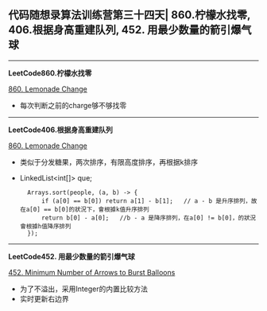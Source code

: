 ## **代码随想录算法训练营第三十四天| 860.柠檬水找零, 406.根据身高重建队列, 452. 用最少数量的箭引爆气球**
<hr/>

**LeetCode860.柠檬水找零**

[860. Lemonade Change](https://leetcode.cn/problems/lemonade-change/description/)

- 每次判断之前的charge够不够找零

<hr/>

**LeetCode406.根据身高重建队列**

[860. Lemonade Change](https://leetcode.cn/problems/lemonade-change/description/)

- 类似于分发糖果，两次排序，有限高度排序，再根据k排序
- LinkedList<int[]> que;

        Arrays.sort(people, (a, b) -> {
            if (a[0] == b[0]) return a[1] - b[1];   // a - b 是升序排列，故在a[0] == b[0]的狀況下，會根據k值升序排列
            return b[0] - a[0];   //b - a 是降序排列，在a[0] != b[0]，的狀況會根據h值降序排列
        });

<hr/>

**LeetCode452. 用最少数量的箭引爆气球**

[452. Minimum Number of Arrows to Burst Balloons](https://leetcode.cn/problems/minimum-number-of-arrows-to-burst-balloons/description/)

- 为了不溢出，采用Integer的内置比较方法
- 实时更新右边界

